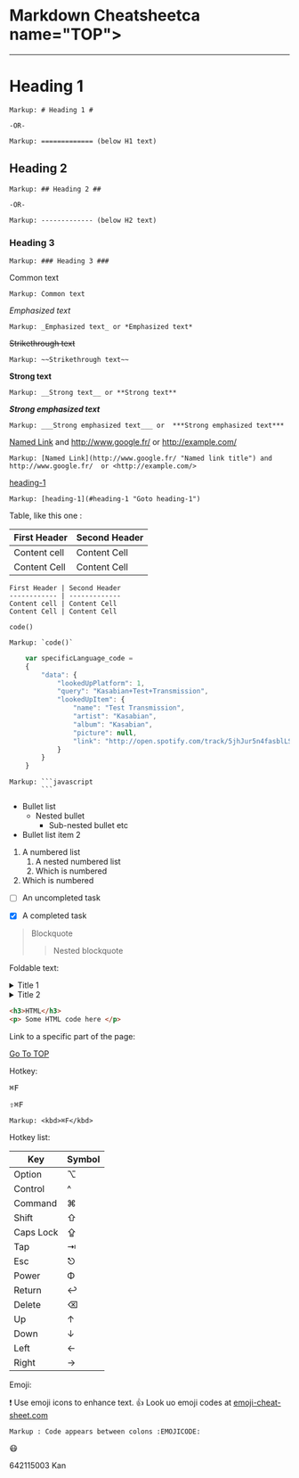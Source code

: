 Markdown Cheatsheetca name="TOP"></a>
===================

- - - -
# Heading 1 #

    Markup: # Heading 1 #

    -OR-

    Markup: ============= (below H1 text)

## Heading 2 ##

    Markup: ## Heading 2 ##

    -OR-

    Markup: ------------- (below H2 text)

### Heading 3 ###

    Markup: ### Heading 3 ###

Common text

    Markup: Common text

_Emphasized text_

    Markup: _Emphasized text_ or *Emphasized text*

~~Strikethrough text~~

    Markup: ~~Strikethrough text~~

__Strong text__

    Markup: __Strong text__ or **Strong text**

___Strong emphasized text___

    Markup: ___Strong emphasized text___ or  ***Strong emphasized text***

[Named Link](http://www.google.fr/ "Named link title") and http://www.google.fr/ or <http://example.com/> 

    Markup: [Named Link](http://www.google.fr/ "Named link title") and http://www.google.fr/  or <http://example.com/> 

[heading-1](#heading-1 "Goto heading-1") 

    Markup: [heading-1](#heading-1 "Goto heading-1") 

 Table, like this one : 
 
First Header | Second Header
------------ | -------------
Content cell | Content Cell
Content Cell | Content Cell 

```
First Header | Second Header
------------ | -------------
Content cell | Content Cell
Content Cell | Content Cell
```

`code()`

    Markup: `code()`  

```javascript
    var specificLanguage_code =
    {
        "data": { 
            "lookedUpPlatform": 1,
            "query": "Kasabian+Test+Transmission",
            "lookedUpItem": {
                "name": "Test Transmission",
                "artist": "Kasabian",
                "album": "Kasabian",
                "picture": null,
                "link": "http://open.spotify.com/track/5jhJur5n4fasblLSCOcrTp"
            }
        }
    }
```

    Markup: ```javascript
            ```

* Bullet list
    * Nested bullet
        * Sub-nested bullet etc
* Bullet list item 2
1. A numbered list
    1. A nested numbered list
    2. Which is numbered
2. Which is numbered

- [ ] An uncompleted task
- [X] A completed task


> Blockquote
>> Nested blockquote

Foldable text:

<details>
  <summary>Title 1</summary>
  <p>Content 1 Content 1 Content 1 Content 1 Content 1 Content 1</p>
</details>
<details>
  <summary>Title 2</summary>
  <p>Content 2 Content 2 Content 2 Content 2 Content 2 Content 2</p>
</details>

```html
<h3>HTML</h3>
<p> Some HTML code here </p>
```

Link to a specific part of the page:

[Go To TOP](#TOP)

Hotkey:

<kbd>⌘F</kbd>

<kbd>⇧⌘F</kbd>

    Markup: <kbd>⌘F</kbd>

Hotkey list:

| Key | Symbol |
| --- | --- |
| Option | ⌥ |
| Control | ^ |
| Command | ⌘ |
| Shift | ⇧ |
| Caps Lock | ⇪ |
| Tap | ⇥ |
| Esc | ⎋ |
| Power | Φ |
| Return | ↩ |
| Delete | ⌫ |
| Up | ↑ |
| Down | ↓ |
| Left | ← |
| Right | → |

Emoji:

:exclamation: Use emoji icons to enhance text. :+1: Look uo emoji codes at
[emoji-cheat-sheet.com](http://emoji-cheat-sheet.com/)

    Markup : Code appears between colons :EMOJICODE:

:mask:

642115003 Kan 